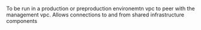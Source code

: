 To be run in a production or preproduction environemtn vpc to peer with the management vpc. Allows connections to and from shared infrastructure components